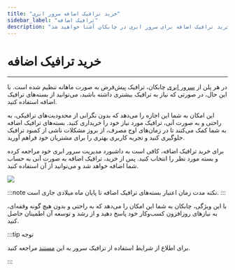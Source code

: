```yaml
---
title: "خرید ترافیک اضافه سرور ابری"
sidebar_label: "ترافیک اضافه"
description: "در این بخش با نحوه خرید ترافیک اضافه برای سرور ابری در چابکان آشنا خواهید شد"
---
```


# خرید ترافیک اضافه
---

در هر پلن از [سرور ابری](https://chabokan.net/products/cloudserver/) چابکان، ترافیک پیش‌فرض به صورت ماهانه تنظیم شده است. با این حال، در صورتی که نیاز به ترافیک بیشتری داشته باشید، می‌توانید از بسته‌های ترافیک اضافه استفاده کنید.

این امکان به شما این اجازه را می‌دهد که بدون نگرانی از محدودیت‌های ترافیکی، به راحتی و به صورت آنی، ترافیک مورد نیاز خود را خریداری کنید. بسته‌های ترافیک اضافه به شما کمک می‌کنند تا در زمان‌های اوج مصرف، از بروز مشکلات ناشی از کمبود ترافیک جلوگیری کنید و تجربه کاربری بهتری را برای مشتریان خود فراهم آورید.

برای خرید ترافیک اضافه، کافی است به داشبورد مدیریت سرور ابری خود مراجعه کرده و بسته مورد نظر را انتخاب کنید. پس از خرید، ترافیک اضافه به صورت آنی به حساب شما اضافه خواهد شد و می‌توانید از آن استفاده کنید.

![](https://s1.chabokan.net/docs/images/cloud-server-bandwidth.png)

:::note نکته
مدت زمان اعتبار بسته‌های ترافیک اضافه تا پایان ماه میلادی جاری است.
:::

با این ویژگی، چابکان به شما این امکان را می‌دهد که به راحتی و بدون هیچ گونه وقفه‌ای، به نیازهای روزافزون کسب‌وکار خود پاسخ دهید و از رشد و توسعه آن اطمینان حاصل کنید.

:::tip توجه

برای اطلاع از شرایط استفاده از ترافیک سرور به این [مستند](https://docs.chabokan.net/cloud-server/terms/#3-%D9%85%D8%AD%D8%A7%D8%B3%D8%A8%D9%87-%D8%AA%D8%B1%D8%A7%D9%81%DB%8C%DA%A9-%D8%B3%D8%B1%D9%88%D8%B1) مراجعه کنید.

:::

